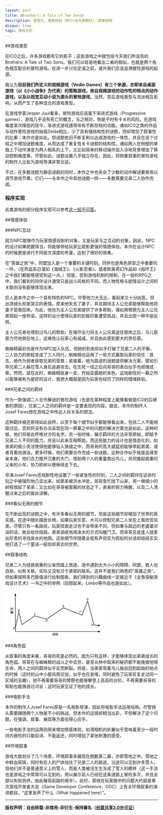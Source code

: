 ```yaml
---
layout: post
title: 《Brothers：A Tale of Two Sons》
description: 类型化，情感体验（NPCs与兄弟羁绊），叙事结构
disqus: true
tags: 游戏分析
---
```

##游戏类型

在ICO之后，许多游戏都有它的影子；这些游戏之中就包括今天我们所谈及的Brothers: A Tale of Two Sons。我们可以轻易地看出二者的相似，也就是两个角色相互配合的冒险游戏。在进一步讨论定语之前，或许我们应该追溯冒险游戏的起源。

我认为**目前我们所定义的视频游戏（Vedio Games）有三个来源，亦即来自桌面游戏（以《小小战争》为代表）的策略游戏，来自视频游戏的动作性的特点的动作游戏，以及以视觉互动小说为源头的冒险游戏**。当然，其后游戏类型与流派相互影响，从而产生了各种混合的游戏类型。

在游戏学家Jesper Juul看来，冒险游戏应该属于渐进式游戏（Progressive games），游戏几乎没有死亡的概念，与之相对，倒是不时有卡关的风险。在游戏难度渐次降低的现今，渐进式游戏通常伴有不断存档的功能。诸如ICO之类的作品与动作冒险游戏的始祖Zelda相比，少了具有强结构性的谜题，但却增加了叙事性的比重；本作亦是如此。但谜题依旧不断复制以达成游戏的一体性，并且在这个过程之中增加谜题难度，从而达成了重复性关卡谜题的结构性。诸如两人在侧壁的单独上下动作演变为两人相系的上下，又比如简单的移动操作加入冰地背景增加了移动控制难度等。尽管如此，谜题设置几乎独立存在，因此，将侧重叙事的冒险游戏的制作人比拟为游戏导演非常合适。

不过，在多数谜题为静态谜题的同时，本作之中也夹杂了少数的动作解谜要素用以调节游戏节奏。它们——与本作之中其他谜题一样——多数需要兄弟二人协作完成。

### 程序实现

此类游戏的部分程序实现可以参考[这一知乎问答](http://www.zhihu.com/question/31483678)。 

##情感体验

###NPC互动

因为NPC能够作为玩家情感投射的对象，又是玩家与之互动的对象，因此，NPC的设计如果把握得当，将能够带给玩家比观影更强的情感体验。本作在设计NPC的时候更是进行不同层次深度的考量，达到了很好的效果。

在“英雄之旅”中，同盟加入是一个重要的关键时刻。同伴也是角色原型之中重要的一环。（在热血系日漫如《海贼王》、《火影忍者》，或者欧美奇幻作品如《指环王》之中我们都能够感受到这一点。）但是，受到游戏机制的限制，在一般的RPG之中，我们看到的同伴设计通常只是战斗风格的不同，而人物性格与剧情设计之间的关联则没有能够体现出来。

巨人是本作之中一个具有特色的NPC。尽管他力大无比，看起来又十分凶恶，但出场镜头却是哭泣的表情。原来他失去了妻子，并且期待主人公兄弟能够帮助他将妻子营救回来。为此，他也为主人公兄弟提供了许多帮助，诸如用臂膀为主人公兄弟搭起一座桥梁。这样的设计使得玩家的刻板印象遭受挑战，并且出现一种华丽反转。

主人公兄弟也得到过鸟儿的帮助，在竭尽全力将主人公兄弟送往彼岸之后，鸟儿筋疲力尽地倒在地上，这难免让玩家心有戚戚，并且由此感到更大的责任感。

蜘蛛精最初也是作为NPC加入队伍，但她的到来却似乎打破了兄弟二人的平衡，二人协力的旅程变成了三人同行。蜘蛛精也运用了一些方式赢取玩家的信任：首先，她作为弱者获取兄弟的营救；紧接着，她为路途的谜题提供解决方案，譬如引导兄弟二人躲在雪人身后逃避攻击。在生死一线之后向哥哥的表白似乎也顺理成章。然而，就在此时，蜘蛛精摇身一变，开始显露她的本色。这戏剧性的一幕之所以能够被称为是好的设计，我想大概就是因为玩家也经历了同样的情绪跌宕。

###兄弟之间的羁绊

作为一款强调二人合作解谜的冒险游戏（也是在某种程度上能够看做是ICO的后继者的原因），兄弟二人之间的羁绊是一定要表现的内容。据说，本作的制作人Josef Fares想在游戏之中传达人际关系的想法。

这种羁绊被还原得如此自然，以至于每个细节似乎都能够看出来，包括二人不能相距过远，否则将没有办法呈现在同一屏幕之中的问题的解决方案也是如此。这种时候，他们将彼此呼唤对方的名字。另一些时候，展示羁绊的方法非常原始，即赋予兄弟二人不同的能力，并且以此来互相帮助，而这些能力的设计也是情态化的，如弟弟的瘦小灵活使得他能够钻入狭缝之中，而哥哥的高大威猛则能够举起弟弟，或者背着他游泳。更多时候，他们需要合作完成一些谜题，这种合作似乎就是血缘至亲本身。他们合力推开沉重的大门，借助两个人的重量救出鸟儿，共同推起病重的父亲的小车，协力砍树以便继续走下去。

导演Josef Fares还戏剧性地设置了一些紧急性的时刻，二人之间的羁绊在这些时刻之中被强烈地凸显出来。如弟弟被洪水冲走，哥哥急忙抛下山来，用一根细小的树枝救起了弟弟；又比如在哥哥被蒙蔽的状态之下，弟弟的努力唤醒，以及二人清醒过来之后的彼此谅解。

###看似无用的细节

在不断出现的谜题之中，有许多看似无用的细节，但是这些细节却增加了世界的真实感。在途中随处摆放长椅，如果玩家乐意，大可以控制兄弟二人坐在上面欣赏风景。尽管只有一条路径，玩家径直走过也不会带来不同，但如果与路边的老婆婆对话的话，她会给你指路。弟弟调皮地用泼水的方式叫醒门卫。而哥哥总是逢人就拿出珍贵的寻找泉水的地图。这些细节伴随着全程有声但实为假拟的对话却结结实实地打造了一个童话一般但却真实的世界。

##叙事结构

兄弟二人为拯救病重的父亲而踏上旅途，途中遇到大大小小的障碍、同盟，救人也自助，似有关联，实际又没有过于紧密的联系。这并不是我们熟悉的“英雄之旅”。但如果按照多巴胺值进行绘制图表，我们得到的兴趣曲线一定接近于《全景探秘游戏设计艺术》一书之中的举例（回想起来，Limbo等作品也是如此）。

![兴趣曲线](/assets/images/interesting_curve.png "兴趣曲线")

###角色弧

从叙事的角度来看，哥哥的死是必然的，因为只有这样，才能够体现出弟弟成长的角色弧。哥哥在与蜘蛛精的战斗之中去世，甚至从林中取来的秘药都不能挽救他得生命，两人之间的羁绊似乎反而断裂。但是，当弟弟驾着鸟儿独自回到起始的地点的时候（这时的山中小屋风雨交加，似乎也在哀嚎，同时避免了玩家反复走过同一区域的无趣），他不再需要哥哥的臂膀也能够攀登上高高的台阶，不再需要哥哥的帮助也能够游过河谷；这时玩家见证了他的成长。

###电影手法

本作的制作人Josef Fares原是一名电影导演，因此将电影手法运用纯熟。尽管镜头需要跟随两个人物是不小的挑战，但本作的运镜却相当出彩，不但解决了这个问题，在强调、叙事、展现等方面也得心应手。

一些电影手法的运用则用来增加情感体验，如滑翔机的折翼似乎意味着至少一段时间内冒险的只能前进、不能返还，同时增加了紧张刺激的感受。

##环境叙事

游戏大致划分了几个场景，环境叙事多展现在倒数第二幕，亦即雪地之中。雪地之中鲜血斑斑，同时有巨人的尸体挡住了兄弟二人的路途，沿途可以见到许多雪人，但他们并不是普通意义上的雪人，而是人类被活生生冻成了雪人的模样（这一手法也是游戏之中常常可以见到的，用以展示前人已经在这条道路上冒险多次，并且全部以失败告终，由此展现前路的艰辛）。此时，萦绕在玩家脑中的问题大约就是某次游戏开发者大会（Game Developer Conference，GDC）上有关环境叙事的演讲题目，“这里发声了什么（What happened here）”。

---
**版权声明：自由转载-非商用-非衍生-保持署名（[创意共享3.0许可证](https://creativecommons.org/licenses/by-nc-nd/3.0/deed.zh)）**
